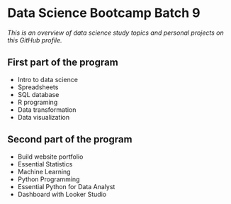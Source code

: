 # Data Science Bootcamp Batch 9
*This is an overview of data science study topics and personal projects on this GitHub profile.*

## First part of the program
- Intro to data science
- Spreadsheets
- SQL database
- R programing
- Data transformation
- Data visualization

## Second part of the program
- Build website portfolio
- Essential Statistics
- Machine Learning
- Python Programming
- Essential Python for Data Analyst
- Dashboard with Looker Studio
